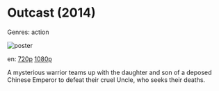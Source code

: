 # Outcast (2014)

Genres: action

![poster](http://image.tmdb.org/t/p/w500/dUIubxF5osHOJxS3mJNWCqTqWn5.jpg)

en:
  [720p](magnet:?xt=urn:btih:BE850F237BDF11C6F5DF0D336C4567B458D2F896&tr=udp://glotorrents.pw:6969/announce&tr=udp://tracker.opentrackr.org:1337/announce&tr=udp://torrent.gresille.org:80/announce&tr=udp://tracker.openbittorrent.com:80&tr=udp://tracker.coppersurfer.tk:6969&tr=udp://tracker.leechers-paradise.org:6969&tr=udp://p4p.arenabg.ch:1337&tr=udp://tracker.internetwarriors.net:1337)
  [1080p](magnet:?xt=urn:btih:DD5154D93546DF7E47B6E3C23ED010518EB6E4DA&tr=udp://glotorrents.pw:6969/announce&tr=udp://tracker.opentrackr.org:1337/announce&tr=udp://torrent.gresille.org:80/announce&tr=udp://tracker.openbittorrent.com:80&tr=udp://tracker.coppersurfer.tk:6969&tr=udp://tracker.leechers-paradise.org:6969&tr=udp://p4p.arenabg.ch:1337&tr=udp://tracker.internetwarriors.net:1337)
  


A mysterious warrior teams up with the daughter and son of a deposed Chinese Emperor to defeat their cruel Uncle, who seeks their deaths.